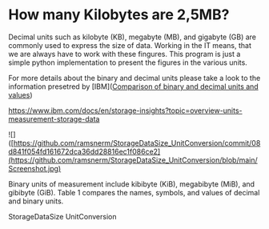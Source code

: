 # How many Kilobytes are 2,5MB?
Decimal units such as kilobyte (KB), megabyte (MB), and gigabyte (GB) are commonly used to express the size of data. Working in the IT means, that we are always have to work with these fingures. This program is just a simple python implementation to present the figures in the various units.

For more details about the binary and decimal units please take a look to the information presetred by [IBM]([Comparison of binary and decimal units and values](https://www.ibm.com/docs/en/storage-insights?topic=overview-units-measurement-storage-data))

https://www.ibm.com/docs/en/storage-insights?topic=overview-units-measurement-storage-data


![]([https://github.com/ramsnerm/StorageDataSize_UnitConversion/commit/08d841f054fd161672dca36dd28816ec1f086ce2](https://github.com/ramsnerm/StorageDataSize_UnitConversion/blob/main/Screenshot.jpg)


Binary units of measurement include kibibyte (KiB), megabibyte (MiB), and gibibyte (GiB). Table 1 compares the names, symbols, and values of decimal and binary units.

StorageDataSize UnitConversion
